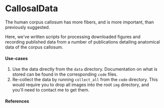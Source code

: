 CallosalData
============

The human corpus callosum has more fibers, and is more important, than previously suggested.

Here, we've written scripts for processing downloaded figures and recording published data from a number of publications detailing anatomical data of the corpus callosum.

#### Use-cases

1. Use the data directly from the `data` directory.  Documentation on what is stored can be found in the corresponding `code` files.
2. Re-collect the data by running `collect_all` from the `code` directory.  This would require you to drop all images into the root `img` directory, and you'll need to contact me to get them.


#### References

